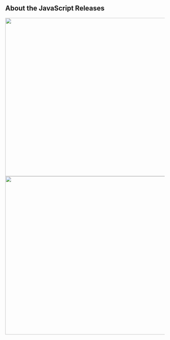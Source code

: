 ## About the JavaScript Releases

<img src="1.jpg" width="700" height="500">
<img src="2.jpg" width="700" height="500">
